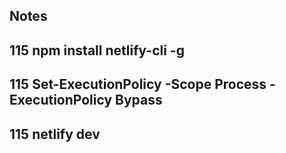 ## Notes

<!-- Da instaliramo netlify-cli -->

## 115 npm install netlify-cli -g

<!-- Resavanje problema kod netlify dev  -->

## 115 Set-ExecutionPolicy -Scope Process -ExecutionPolicy Bypass

## 115 netlify dev

<!-- 116 Posle toga pravimo novi folder function i fajl netlify.toml u globalu. (netlify.toml ne stavljamo unutar functions folera). U functions folderu pravimo helo.js. Kada sve ovo odradimo idemo na hello.js -->
